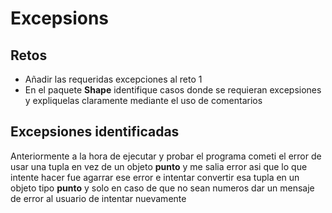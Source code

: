 # Excepsions
## Retos
- Añadir las requeridas excepciones al reto 1
- En el paquete **Shape** identifique casos donde se requieran excepsiones y expliquelas claramente mediante el uso de comentarios
## Excepsiones identificadas
Anteriormente a la hora de ejecutar y probar el programa cometi el error de usar una tupla en vez de un objeto **punto** y me salia error asi que lo que intente hacer fue agarrar ese error e intentar convertir esa tupla en un objeto tipo **punto** y solo en caso de que no sean numeros dar un mensaje de error al usuario de intentar nuevamente
